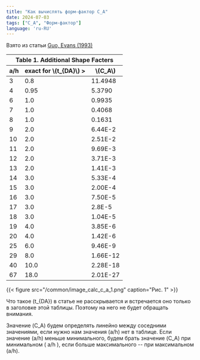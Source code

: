 ```yaml
---
title: "Как вычислять форм-фактор C_A"
date: 2024-07-03
tags: ["C_A", "Форм-фактор"]
language: 'ru-RU'
---
```


Взято из статьи <a href ="/mshfhw/analytic_formulas/compressible/guo_1993">Guo, Evans (1993)</a>

<table>
    <thead>
        <tr>
            <th colspan="3">Table 1. Additional Shape Facters</th>
        </tr>
        <tr>
            <th>a/h</th>
            <th>exact for \(t_{DA}\) > </th>
            <th>\(C_A\)</th>
        </tr>
    </thead>
    <tbody>
        <tr><td>3</td><td>0.8</td><td>11.4948</td></tr>
        <tr><td>4</td><td>0.95</td><td>5.3790</td></tr>
        <tr><td>6</td><td>1.0</td><td>0.9935</td></tr>
        <tr><td>7</td><td>1.0</td><td>0.4068</td></tr>
        <tr><td>8</td><td>1.0</td><td>0.1631</td></tr>
        <tr><td>9</td><td>2.0</td><td>6.44E-2</td></tr>
        <tr><td>10</td><td>2.0</td><td>2.51E-2</td></tr>
        <tr><td>11</td><td>2.0</td><td>9.69E-3</td></tr>
        <tr><td>12</td><td>2.0</td><td>3.71E-3</td></tr>
        <tr><td>13</td><td>2.0</td><td>1.41E-3</td></tr>
        <tr><td>14</td><td>3.0</td><td>5.33E-4</td></tr>
        <tr><td>15</td><td>3.0</td><td>2.00E-4</td></tr>
        <tr><td>16</td><td>3.0</td><td>7.50E-5</td></tr>
        <tr><td>17</td><td>3.0</td><td>2.8E-5</td></tr>
        <tr><td>18</td><td>3.0</td><td>1.04E-5</td></tr>
        <tr><td>19</td><td>4.0</td><td>3.85E-6</td></tr>
        <tr><td>20</td><td>4.0</td><td>1.42E-6</td></tr>
        <tr><td>25</td><td>6.0</td><td>9.46E-9</td></tr>
        <tr><td>29</td><td>8.0</td><td>1.66E-12</td></tr>
        <tr><td>40</td><td>10.0</td><td>2.28E-18</td></tr>
        <tr><td>67</td><td>18.0</td><td>2.01E-27</td></tr>
    </tbody>
</table>

{{< figure src="/common/image_calc_c_a_1.png" caption="Рис. 1" >}}


Что такое \(t_{DA}\) в статье не расскрывается и встречается оно только в заголовке этой таблицы. 
Поэтому на него не будет обращать внимания. 

Значение \(C_A\) будем определять линейно между соседними значениями, если нужно нам значения \(a/h\) нет в таблице. 
Если значение \(a/h\) меньше минимального, будем брать значение \(C_A\) при минимальном \( a/h \), если больше максимального -- при максимальном \(a/h\).